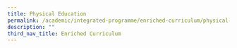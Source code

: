 ```yaml
---
title: Physical Education
permalink: /academic/integrated-programme/enriched-curriculum/physical-education/
description: ""
third_nav_title: Enriched Curriculum
---
```

